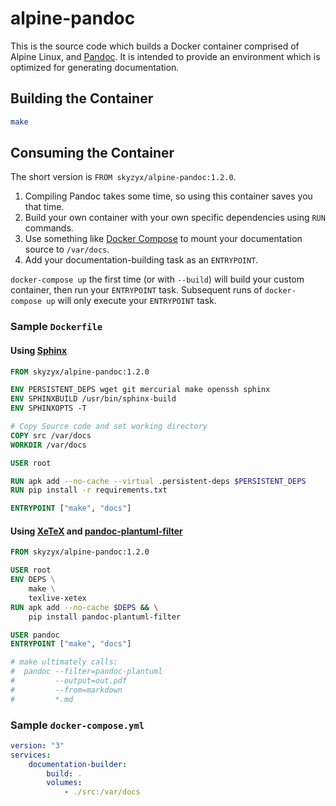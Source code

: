 # alpine-pandoc

This is the source code which builds a Docker container comprised of Alpine Linux, and [Pandoc].
It is intended to provide an environment which is optimized for generating documentation.

## Building the Container

```bash
make
```

## Consuming the Container

The short version is `FROM skyzyx/alpine-pandoc:1.2.0`.

1. Compiling Pandoc takes some time, so using this container saves you that time.
1. Build your own container with your own specific dependencies using `RUN` commands.
1. Use something like [Docker Compose] to mount your documentation source to `/var/docs`.
1. Add your documentation-building task as an `ENTRYPOINT`.

`docker-compose up` the first time (or with `--build`) will build your custom container, then run your `ENTRYPOINT` task.
Subsequent runs of `docker-compose up` will only execute your `ENTRYPOINT` task.

### Sample `Dockerfile`

#### Using [Sphinx]

```Dockerfile
FROM skyzyx/alpine-pandoc:1.2.0

ENV PERSISTENT_DEPS wget git mercurial make openssh sphinx
ENV SPHINXBUILD /usr/bin/sphinx-build
ENV SPHINXOPTS -T

# Copy Source code and set working directory
COPY src /var/docs
WORKDIR /var/docs

USER root

RUN apk add --no-cache --virtual .persistent-deps $PERSISTENT_DEPS
RUN pip install -r requirements.txt

ENTRYPOINT ["make", "docs"]
```

#### Using [XeTeX] and [pandoc-plantuml-filter]

```Dockerfile
FROM skyzyx/alpine-pandoc:1.2.0

USER root
ENV DEPS \
    make \
    texlive-xetex
RUN apk add --no-cache $DEPS && \
    pip install pandoc-plantuml-filter

USER pandoc
ENTRYPOINT ["make", "docs"]

# make ultimately calls:
#  pandoc --filter=pandoc-plantuml
#         --output=out.pdf
#         --from=markdown
#         *.md
```

### Sample `docker-compose.yml`

```yaml
version: "3"
services:
    documentation-builder:
        build: .
        volumes:
            - ./src:/var/docs
```

[Docker Compose]: https://docs.docker.com/compose/
[Markdown]: http://commonmark.org
[Pandoc]: http://pandoc.org
[pandoc-plantuml-filter]: https://github.com/timofurrer/pandoc-plantuml-filter
[PlantUML]: http://plantuml.com
[reStructuredText]: http://docutils.sourceforge.net/rst.html
[Sphinx]: http://www.sphinx-doc.org
[XeTeX]: http://xetex.sourceforge.net/
